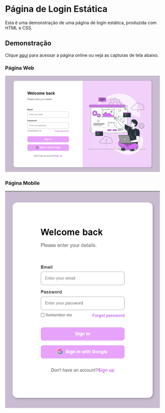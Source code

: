 # Página de Login Estática

Esta é uma demonstração de uma página de login estática, produzida com HTML e CSS.

## Demonstração

Clique [aqui](https://loginpage-rafgpereira.netlify.app/) para acessar a página online ou veja as capturas de tela abaixo.

### Página Web

![Página Web](img/prints/login-page-web.png)

### Página Mobile

![Página Mobile](img/prints/login-page-mobile.png)

